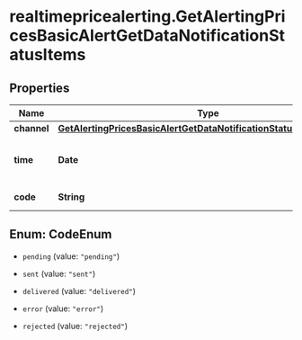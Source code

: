 # realtimepricealerting.GetAlertingPricesBasicAlertGetDataNotificationStatusItems

## Properties

Name | Type | Description | Notes
------------ | ------------- | ------------- | -------------
**channel** | [**GetAlertingPricesBasicAlertGetDataNotificationStatusItemsChannel**](GetAlertingPricesBasicAlertGetDataNotificationStatusItemsChannel.md) |  | [optional] 
**time** | **Date** | Date and time of the most recent change. | [optional] 
**code** | **String** | Code of the status. | Value | Description | | --- | --- | | pending | Notification has not been processed. | | sent | Notification has been sent but delivery status is unknown. | | delivered | Notification has been delivered. | | error | Notification has not been delivered due to an error. | | rejected | Notification delivery has been rejected (possibly due to return mails being received for delivery address). |   | [optional] 



## Enum: CodeEnum


* `pending` (value: `"pending"`)

* `sent` (value: `"sent"`)

* `delivered` (value: `"delivered"`)

* `error` (value: `"error"`)

* `rejected` (value: `"rejected"`)




